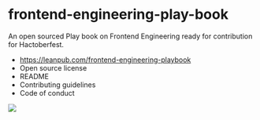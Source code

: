 # frontend-engineering-play-book
An open sourced Play book on Frontend Engineering ready for contribution for Hactoberfest.
- https://leanpub.com/frontend-engineering-playbook
- Open source license
- README
- Contributing guidelines
- Code of conduct

![](frontend-engineering-playbook.png)

